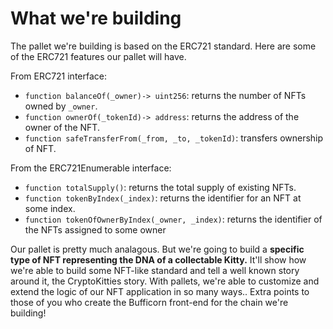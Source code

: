 # What we're building

The pallet we're building is based on the ERC721 standard.
Here are some of the ERC721 features our pallet will have.

From ERC721 interface:

* `function balanceOf(_owner)-> uint256`: returns the number of NFTs owned by `_owner`.
* `function ownerOf(_tokenId)-> address`: returns the address of the owner of the NFT. 
* `function safeTransferFrom(_from, _to, _tokenId)`: transfers ownership of NFT.

From the ERC721Enumerable interface:

* `function totalSupply()`: returns the total supply of existing NFTs.
* `function tokenByIndex(_index)`: returns the identifier for an NFT at some index.
* `function tokenOfOwnerByIndex(_owner, _index)`: returns the identifier of the NFTs assigned to some owner

Our pallet is pretty much analagous.
But we're going to build a **specific type of NFT representing the DNA of a collectable Kitty.** 
It'll show how we're able to build some NFT-like standard and tell a well known story around it, the CryptoKitties story. 
With pallets,  we're able to customize and extend the logic of our NFT application in so many ways.. 
Extra points to those of you who create the Bufficorn front-end for the chain we're building!